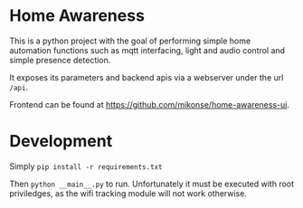 # Home Awareness
This is a python project with the goal of performing simple home automation functions such as 
mqtt interfacing, light and audio control and simple presence detection.

It exposes its parameters and backend apis via a webserver under the url `/api`.

Frontend can be found at https://github.com/mikonse/home-awareness-ui.

# Development
Simply `pip install -r requirements.txt`

Then `python __main__.py` to run. Unfortunately it must be executed with root priviledges, as the 
wifi tracking module will not work otherwise.
